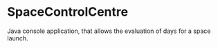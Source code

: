 # SpaceControlCentre
 Java console application, that allows the evaluation of days for a space launch.
